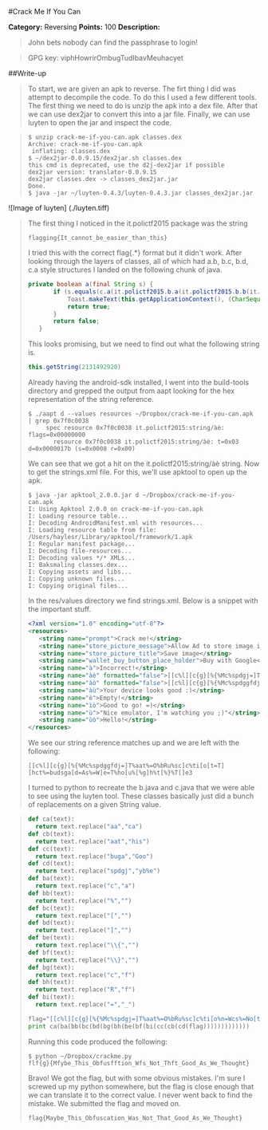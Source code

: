 #Crack Me If You Can

**Category:** Reversing
**Points:** 100
**Description:**

> John bets nobody can find the passphrase to login!

> GPG key: viphHowrirOmbugTudIbavMeuhacyet

##Write-up
> To start, we are given an apk to reverse.  The firt thing I did was attempt to decompile the code.  To do this I used a few different tools.  The first thing we need to do is unzip the apk into a dex file.  After that we can use dex2jar to convert this into a jar file.  Finally, we can use luyten to open the jar and inspect the code.

>```
>$ unzip crack-me-if-you-can.apk classes.dex
> Archive: crack-me-if-you-can.apk
>  inflating: classes.dex
>$ ~/dex2jar-0.0.9.15/dex2jar.sh classes.dex
> this cmd is deprecated, use the d2j-dex2jar if possible
> dex2jar version: translator-0.0.9.15
> dex2jar classes.dex -> classes_dex2jar.jar
> Done.
>$ java -jar ~/luyten-0.4.3/luyten-0.4.3.jar classes_dex2jar.jar
>```
>
![Image of luyten]
(./luyten.tiff)
>
> The first thing I noticed in the it.polictf2015 package was the string
>
>```
> flagging{It_cannot_be_easier_than_this}
>```
>
> I tried this with the correct flag{.*} format but it didn't work.  After looking through the layers of classes, all of which had a.b, b.c, b.d, c.a style structures I landed on the following chunk of java.
>
>```java
>private boolean a(final String s) {
>        if (s.equals(c.a(it.polictf2015.b.a(it.polictf2015.b.b(it.polictf2015.b.c(it.polictf2015.b.d(it.polictf2015.b.g(it.polictf2015.b.h(it.polictf2015.b.e(it.polictf2015.b.f(it.polictf2015.b.i(c.c(c.b(c.d(this.getString(2131492920)))))))))))))))) {
>            Toast.makeText(this.getApplicationContext(), (CharSequence)this.getString(2131492924), 1).show();
>            return true;
>        }
>        return false;
>    }
>```
> This looks promising, but we need to find out what the following string is.
>```java
> this.getString(2131492920)
>```
> 
> Already having the android-sdk installed, I went into the build-tools directory and grepped the output from aapt looking for the hex representation of the string reference.
>
>```
>$ ./aapt d --values resources ~/Dropbox/crack-me-if-you-can.apk | grep 0x7f0c0038
>      spec resource 0x7f0c0038 it.polictf2015:string/àè: flags=0x00000000
>        resource 0x7f0c0038 it.polictf2015:string/àè: t=0x03 d=0x0000017b (s=0x0008 r=0x00)
>```
>
> We can see that we got a hit on the it.polictf2015:string/àè string.  Now to get the strings.xml file.  For this, we'll use apktool to open up the apk.
>
>```
>$ java -jar apktool_2.0.0.jar d ~/Dropbox/crack-me-if-you-can.apk 
>I: Using Apktool 2.0.0 on crack-me-if-you-can.apk
>I: Loading resource table...
>I: Decoding AndroidManifest.xml with resources...
>I: Loading resource table from file: /Users/haylesr/Library/apktool/framework/1.apk
>I: Regular manifest package...
>I: Decoding file-resources...
>I: Decoding values */* XMLs...
>I: Baksmaling classes.dex...
>I: Copying assets and libs...
>I: Copying unknown files...
>I: Copying original files...
>```
>
> In the res/values directory we find strings.xml.  Below is a snippet with the important stuff.
>
>```xml
><?xml version="1.0" encoding="utf-8"?>
><resources>
>    <string name="prompt">Crack me!</string>
>    <string name="store_picture_message">Allow Ad to store image in Picture gallery?</string>
>    <string name="store_picture_title">Save image</string>
>    <string name="wallet_buy_button_place_holder">Buy with Google</string>
>    <string name="à">Incorrect!</string>
>    <string name="àè" formatted="false">[[c%l][c{g}[%{%Mc%spdgj=]T%aat%=O%bRu%sc]c%ti[o%n=Wcs%=No[t=T][hct%=buga[d=As%=W]e=T%ho[u%[%g]h%t[%}%</string>
>    <string name="àò" formatted="false">[[c%l][c{g}[%{%Mc%spdggfdj=]T%aat%=O%bRu%sc]c%ti[o[t=T][hct%=budsga[d=As%=W]e=T%ho[u%[%g]h%t[%}%T[]e3</string>
>    <string name="àù">Your device looks good :)</string>
>    <string name="è">Empty!</string>
>    <string name="ìò">Good to go! =)</string>
>    <string name="ù">"Nice emulator, I'm watching you ;)"</string>
>    <string name="ùò">Hello!</string>
></resources>
>```
>
> We see our string reference matches up and we are left with the following:
>
>```
> [[c%l][c{g}[%{%Mc%spdggfdj=]T%aat%=O%bRu%sc]c%ti[o[t=T][hct%=budsga[d=As%=W]e=T%ho[u%[%g]h%t[%}%T[]e3
>```
>
> I turned to python to recreate the b.java and c.java that we were able to see using the luyten tool.  These classes basically just did a bunch of replacements on a given String value.

>```python
>def ca(text):
>	return text.replace("aa","ca")
>def cb(text):
>	return text.replace("aat","his")
>def cc(text):
>	return text.replace("buga","Goo")
>def cd(text):
>	return text.replace("spdgj","yb%e")
>def ba(text):
>	return text.replace("c","a")
>def bb(text):
>	return text.replace("%","")
>def bc(text):
>	return text.replace("[","")
>def bd(text):
>	return text.replace("]","")
>def be(text):
>	return text.replace("\\{","")
>def bf(text):
>	return text.replace("\\}","")
>def bg(text):
>	return text.replace("c","f")
>def bh(text):
>	return text.replace("R","f")
>def bi(text):
>	return text.replace("=","_")
>
>flag="[[c%l][c{g}[%{%Mc%spdgj=]T%aat%=O%bRu%sc]c%ti[o%n=Wcs%=No[t=T][hct%=buga[d=As%=W]e=T%ho[u%[%g]h%t[%}%"
>print ca(ba(bb(bc(bd(bg(bh(be(bf(bi(cc(cb(cd(flag)))))))))))))
>```
>
> Running this code produced the following:
>
>```
>$ python ~/Dropbox/crackme.py 
> flf{g}{Mfybe_This_Obfusfftion_Wfs_Not_Thft_Good_As_We_Thought}
>```
>
> Bravo! We got the flag, but with some obvious mistakes. I'm sure I screwed up my python somewhere, but the flag is close enough that we can translate it to the correct value.  I never went back to find the mistake.  We submitted the flag and moved on.
>
>```
> flag{Maybe_This_Obfuscation_Was_Not_That_Good_As_We_Thought}
>```
